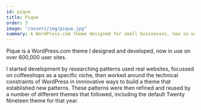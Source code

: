 ```yaml
---
id: pique
title: Pique
order: 3
image: "/assets/img/pique.jpg"
summary: A WordPress.com theme designed for small businesses, now in use on over 600,000 user sites.
---
```


Pique is a WordPress.com theme I designed and developed, now in use on over 600,000 user sites.

I started development by researching patterns used real websites, focussed on coffeeshops as a specific niche, then worked around the technical constraints of WordPress in innnovative ways to build a theme that established new patterns. These patterns were then refined and reused by a number of different themes that followed, including the default Twenty Nineteen theme for that year.

